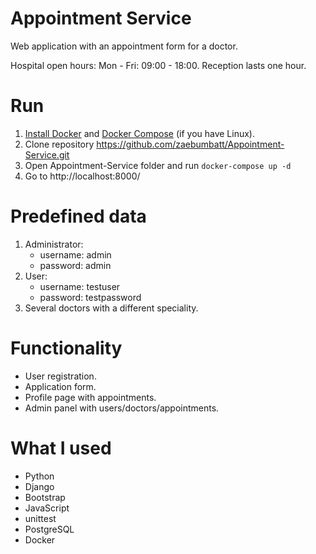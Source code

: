 # Appointment Service
Web application with an appointment form for a doctor.

Hospital open hours: Mon - Fri: 09:00 - 18:00. Reception lasts one hour.

# Run
1. [Install Docker](https://www.docker.com/products/docker-desktop) and [Docker Compose](https://docs.docker.com/compose/install/) (if you have Linux).
2. Clone repository https://github.com/zaebumbatt/Appointment-Service.git
3. Open Appointment-Service folder and run ```docker-compose up -d```
4. Go to http://localhost:8000/

# Predefined data
1. Administrator: 
   * username: admin 
   * password: admin
2. User: 
   * username: testuser 
   * password: testpassword
3. Several doctors with a different speciality.

# Functionality
* User registration.
* Application form.
* Profile page with appointments.
* Admin panel with users/doctors/appointments.

# What I used
* Python
* Django
* Bootstrap
* JavaScript
* unittest
* PostgreSQL
* Docker